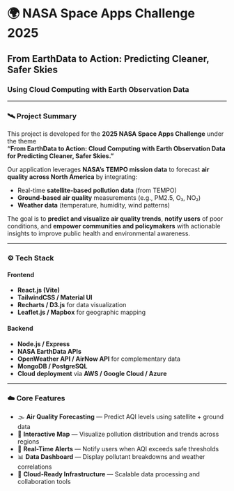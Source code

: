 # 🌍 NASA Space Apps Challenge 2025  
## From EarthData to Action: Predicting Cleaner, Safer Skies  
### Using Cloud Computing with Earth Observation Data  

---

### 🛰️ Project Summary

This project is developed for the **2025 NASA Space Apps Challenge** under the theme  
**“From EarthData to Action: Cloud Computing with Earth Observation Data for Predicting Cleaner, Safer Skies.”**

Our application leverages **NASA’s TEMPO mission data** to forecast **air quality across North America** by integrating:
- Real-time **satellite-based pollution data** (from TEMPO)  
- **Ground-based air quality** measurements (e.g., PM2.5, O₃, NO₂)  
- **Weather data** (temperature, humidity, wind patterns)

The goal is to **predict and visualize air quality trends**, **notify users** of poor conditions, and **empower communities and policymakers** with actionable insights to improve public health and environmental awareness.

---

### ⚙️ Tech Stack

#### Frontend
- **React.js (Vite)**
- **TailwindCSS / Material UI**
- **Recharts / D3.js** for data visualization
- **Leaflet.js / Mapbox** for geographic mapping

#### Backend
- **Node.js / Express**
- **NASA EarthData APIs**
- **OpenWeather API / AirNow API** for complementary data
- **MongoDB / PostgreSQL**
- **Cloud deployment** via **AWS / Google Cloud / Azure**

---

### ☁️ Core Features

- 🌫️ **Air Quality Forecasting** — Predict AQI levels using satellite + ground data  
- 🧭 **Interactive Map** — Visualize pollution distribution and trends across regions  
- 🔔 **Real-Time Alerts** — Notify users when AQI exceeds safe thresholds  
- 📊 **Data Dashboard** — Display pollutant breakdowns and weather correlations  
- 🤝 **Cloud-Ready Infrastructure** — Scalable data processing and collaboration tools  


